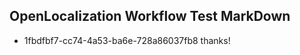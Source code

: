 ## OpenLocalization Workflow Test MarkDown
* 1fbdfbf7-cc74-4a53-ba6e-728a86037fb8 thanks!

<!--HONumber=Aug16_HO1-->


